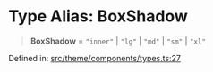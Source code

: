 # Type Alias: BoxShadow

> **BoxShadow** = `"inner"` \| `"lg"` \| `"md"` \| `"sm"` \| `"xl"`

Defined in: [src/theme/components/types.ts:27](https://github.com/Nick2bad4u/Uptime-Watcher/blob/main/src/theme/components/types.ts#L27)

